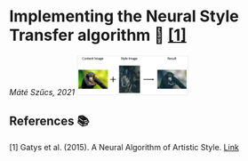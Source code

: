 # Implementing the Neural Style Transfer algorithm :art: [[1]](#1)
_Máté Szűcs, 2021_
<img src="images/process.png" width="200" />





## References :books:
<a id="1">[1]</a> 
Gatys et al. (2015). 
A Neural Algorithm of Artistic Style.
[Link](https://arxiv.org/abs/1508.06576)
